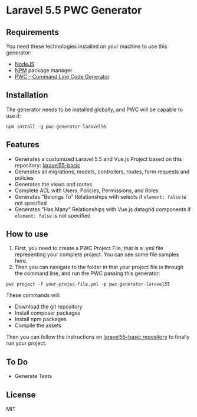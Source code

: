# Laravel 5.5 PWC Generator

## Requirements

You need these technologies installed on your machine to use this generator:

- [NodeJS](https://nodejs.org)
- [NPM](https://www.npmjs.com/) package manager
- [PWC - Command Line Code Generator](https://github.com/pwc-code-generator/pwc)

## Installation

The generator needs to be installed globally, and PWC will be capable to use it:

```
npm install -g pwc-generator-laravel55
```

## Features

- Generates a customized Laravel 5.5 and Vue.js Project based on this repository: [laravel55-basic](https://github.com/KingOfCodeBrazil/laravel55-basic)
- Generates all migrations, models, controllers, routes, form requests and policies
- Generates the views and routes
- Complete ACL with Users, Policies, Permissions, and Roles
- Generates "Belongs To" Relationships with selects if ```element: false``` is not specified 
- Generates "Has Many" Relationships with Vue.js datagrid components if ```element: false``` is not specified

## How to use

1. First, you need to create a PWC Project File, that is a .yml file representing your complete project. You can see some file samples here.
2. Then you can navigate to the folder in that your project file is through the command line, and run the PWC passing this generator:

```
pwc project -f your-projec-file.yml -p pwc-generator-laravel55
```

These commands will:

- Download the git repository
- Install composer packages
- Install npm packages
- Compile the assets

Then you can follow the instructions on [laravel55-basic repository](https://github.com/KingOfCodeBrazil/laravel55-basic) to finally run your project.

## To Do
- Generate Tests

## License
MIT